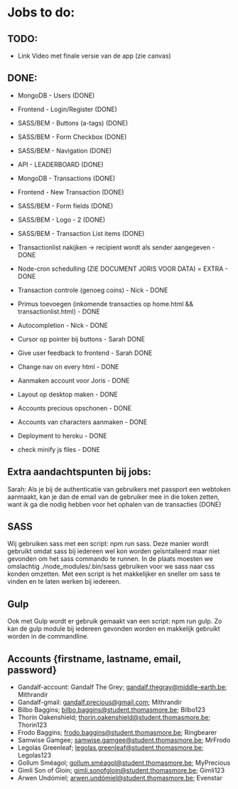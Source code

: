 # Jobs to do:

## TODO:
- Link Video met finale versie van de app (zie canvas)



## DONE:
- MongoDB - Users (DONE)
- Frontend - Login/Register (DONE)
- SASS/BEM - Buttons (a-tags) (DONE)
- SASS/BEM - Form Checkbox (DONE)
- SASS/BEM - Navigation (DONE)
- API - LEADERBOARD (DONE)

- MongoDB - Transactions (DONE)
- Frontend - New Transaction (DONE)
- SASS/BEM - Form fields (DONE)
- SASS/BEM - Logo - 2 (DONE)
- SASS/BEM - Transaction List items (DONE)

- Transactionlist nakijken -> recipient wordt als sender aangegeven - DONE
- Node-cron schedulling (ZIE DOCUMENT JORIS VOOR DATA) = EXTRA - DONE
- Transaction controle (genoeg coins) - Nick - DONE
- Primus toevoegen (inkomende transacties op home.html && transactionlist.html) - DONE
- Autocompletion - Nick - DONE
- Cursor op pointer bij buttons - Sarah DONE
- Give user feedback to frontend - Sarah DONE
- Change nav on every html - DONE
- Aanmaken account voor Joris - DONE
- Layout op desktop maken - DONE
- Accounts precious opschonen - DONE
- Accounts van characters aanmaken - DONE
- Deployment to heroku - DONE
- check minify js files - DONE



## Extra aandachtspunten bij jobs:
Sarah: Als je bij de authenticatie van gebruikers met passport een webtoken aanmaakt, kan je dan de email van de gebruiker mee in die token zetten, want ik ga die nodig hebben voor het ophalen van de transacties (DONE)



## SASS
Wij gebruiken sass met een script: npm run sass. 
Deze manier wordt gebruikt omdat sass bij iedereen wel kon worden geïsntalleerd maar niet gevonden om het sass commando te runnen.
In de plaats moesten we omslachtig ./node_modules/.bin/sass gebruiken voor we sass naar css konden omzetten.
Met een script is het makkelijker en sneller om sass te vinden en te laten werken bij iedereen.


## Gulp
Ook met Gulp wordt er gebruik gemaakt van een script: npm run gulp.
Zo kan de gulp module bij iedereen gevonden worden en makkelijk gebruikt worden in de commandline.


## Accounts {firstname, lastname, email, password}
- Gandalf-account: Gandalf The Grey; gandalf.thegray@middle-earth.be; Mithrandir
- Gandalf-gmail: gandalf.precious@gmail.com; Mithrandir
- Bilbo Baggins; bilbo.baggins@student.thomasmore.be; Bilbo123
- Thorin Oakenshield; thorin.oakenshield@student.thomasmore.be; Thorin123 
- Frodo Baggins; frodo.baggins@student.thomasmore.be; Ringbearer
- Samwise Gamgee; samwise.gamgee@student.thomasmore.be; MrFrodo
- Legolas Greenleaf; legolas.greenleaf@student.thomasmore.be; Legolas123
- Gollum Sméagol; gollum.sméagol@student.thomasmore.be; MyPrecious
- Gimli Son of Gloin; gimli.sonofgloin@student.thomasmore.be; Gimli123
- Arwen Undómiel; arwen.undómiel@student.thomasmore.be; Evenstar
